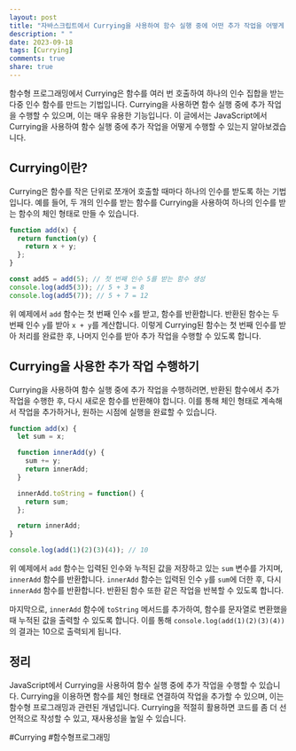```yaml
---
layout: post
title: "자바스크립트에서 Currying을 사용하여 함수 실행 중에 어떤 추가 작업을 어떻게 수행할 수 있나요?"
description: " "
date: 2023-09-18
tags: [Currying]
comments: true
share: true
---
```


함수형 프로그래밍에서 Currying은 함수를 여러 번 호출하여 하나의 인수 집합을 받는 다중 인수 함수를 만드는 기법입니다. Currying을 사용하면 함수 실행 중에 추가 작업을 수행할 수 있으며, 이는 매우 유용한 기능입니다. 이 글에서는 JavaScript에서 Currying을 사용하여 함수 실행 중에 추가 작업을 어떻게 수행할 수 있는지 알아보겠습니다.

## Currying이란?

Currying은 함수를 작은 단위로 쪼개어 호출할 때마다 하나의 인수를 받도록 하는 기법입니다. 예를 들어, 두 개의 인수를 받는 함수를 Currying을 사용하여 하나의 인수를 받는 함수의 체인 형태로 만들 수 있습니다.

```javascript
function add(x) {
  return function(y) {
    return x + y;
  };
}

const add5 = add(5); // 첫 번째 인수 5를 받는 함수 생성
console.log(add5(3)); // 5 + 3 = 8
console.log(add5(7)); // 5 + 7 = 12
```

위 예제에서 `add` 함수는 첫 번째 인수 `x`를 받고, 함수를 반환합니다. 반환된 함수는 두 번째 인수 `y`를 받아 `x + y`를 계산합니다. 이렇게 Currying된 함수는 첫 번째 인수를 받아 처리를 완료한 후, 나머지 인수를 받아 추가 작업을 수행할 수 있도록 합니다.

## Currying을 사용한 추가 작업 수행하기

Currying을 사용하여 함수 실행 중에 추가 작업을 수행하려면, 반환된 함수에서 추가 작업을 수행한 후, 다시 새로운 함수를 반환해야 합니다. 이를 통해 체인 형태로 계속해서 작업을 추가하거나, 원하는 시점에 실행을 완료할 수 있습니다.

```javascript
function add(x) {
  let sum = x;

  function innerAdd(y) {
    sum += y;
    return innerAdd;
  }

  innerAdd.toString = function() {
    return sum;
  };

  return innerAdd;
}

console.log(add(1)(2)(3)(4)); // 10
```

위 예제에서 `add` 함수는 입력된 인수와 누적된 값을 저장하고 있는 `sum` 변수를 가지며, `innerAdd` 함수를 반환합니다. `innerAdd` 함수는 입력된 인수 `y`를 `sum`에 더한 후, 다시 `innerAdd` 함수를 반환합니다. 반환된 함수 또한 같은 작업을 반복할 수 있도록 합니다.

마지막으로, `innerAdd` 함수에 `toString` 메서드를 추가하여, 함수를 문자열로 변환했을 때 누적된 값을 출력할 수 있도록 합니다. 이를 통해 `console.log(add(1)(2)(3)(4))`의 결과는 10으로 출력되게 됩니다.

## 정리

JavaScript에서 Currying을 사용하여 함수 실행 중에 추가 작업을 수행할 수 있습니다. Currying을 이용하면 함수를 체인 형태로 연결하여 작업을 추가할 수 있으며, 이는 함수형 프로그래밍과 관련된 개념입니다. Currying을 적절히 활용하면 코드를 좀 더 선언적으로 작성할 수 있고, 재사용성을 높일 수 있습니다.

#Currying #함수형프로그래밍